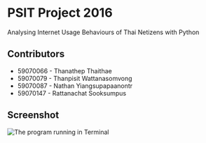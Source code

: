 # PSIT Project 2016
Analysing Internet Usage Behaviours of Thai Netizens with Python

## Contributors
* 59070066 - Thanathep Thaithae
* 59070079 - Thanpisit Wattanasomvong
* 59070087 - Nathan Yiangsupapaanontr
* 59070147 - Rattanachat Sooksumpus

## Screenshot
![The program running in Terminal](http://i.imgur.com/sK3wZK7.png "The program running in Terminal")
